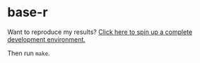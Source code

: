 # base-r

Want to reproduce my results? [Click here to spin up a complete development environment.](http://gitpod.io/#https://github.com/boothresearch/BuildPapeR)

Then run `make`.
